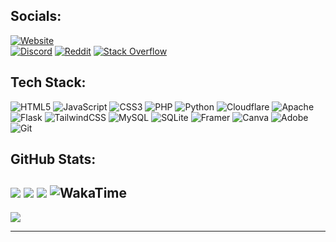 ## Socials:
[![Website](https://readme-typing-svg.demolab.com/?font=Fira+Code&weight=700&letterSpacing=5px&size=22&pause=1000&center=true&vCenter=true&repeat=false&width=1000&lines=%F0%9F%94%97VISIT+MY+WEBSITE%F0%9F%94%97)](https://spectracraft.com.au)<br>
[![Discord](https://img.shields.io/badge/Discord-%237289DA.svg?logo=discord&logoColor=white)](https://discord.gg/WrxtRxTcyK) [![Reddit](https://img.shields.io/badge/Reddit-%23FF4500.svg?logo=Reddit&logoColor=white)](https://reddit.com/user/Eli_Zac) [![Stack Overflow](https://img.shields.io/badge/-Stackoverflow-FE7A16?logo=stack-overflow&logoColor=white)](https://stackoverflow.com/users/23493426) 

## Tech Stack:
![HTML5](https://img.shields.io/badge/html5-%23E34F26.svg?style=for-the-badge&logo=html5&logoColor=white) ![JavaScript](https://img.shields.io/badge/javascript-%23323330.svg?style=for-the-badge&logo=javascript&logoColor=%23F7DF1E) ![CSS3](https://img.shields.io/badge/css3-%231572B6.svg?style=for-the-badge&logo=css3&logoColor=white) ![PHP](https://img.shields.io/badge/php-%23777BB4.svg?style=for-the-badge&logo=php&logoColor=white) ![Python](https://img.shields.io/badge/python-3670A0?style=for-the-badge&logo=python&logoColor=ffdd54) ![Cloudflare](https://img.shields.io/badge/Cloudflare-F38020?style=for-the-badge&logo=Cloudflare&logoColor=white) ![Apache](https://img.shields.io/badge/apache-%23D42029.svg?style=for-the-badge&logo=apache&logoColor=white) ![Flask](https://img.shields.io/badge/flask-%23000.svg?style=for-the-badge&logo=flask&logoColor=white) ![TailwindCSS](https://img.shields.io/badge/tailwindcss-%2338B2AC.svg?style=for-the-badge&logo=tailwind-css&logoColor=white) ![MySQL](https://img.shields.io/badge/mysql-4479A1.svg?style=for-the-badge&logo=mysql&logoColor=white) ![SQLite](https://img.shields.io/badge/sqlite-%2307405e.svg?style=for-the-badge&logo=sqlite&logoColor=white) ![Framer](https://img.shields.io/badge/Framer-black?style=for-the-badge&logo=framer&logoColor=blue) ![Canva](https://img.shields.io/badge/Canva-%2300C4CC.svg?style=for-the-badge&logo=Canva&logoColor=white) ![Adobe](https://img.shields.io/badge/adobe-%23FF0000.svg?style=for-the-badge&logo=adobe&logoColor=white) ![Git](https://img.shields.io/badge/git-%23F05033.svg?style=for-the-badge&logo=git&logoColor=white)

## GitHub Stats:
![              ](https://github-readme-streak-stats.herokuapp.com/?user=Eli-Zac&theme=tokyonight&border_radius=15&card_width=500)
![                 ](https://github-readme-stats.vercel.app/api?username=Eli-Zac&theme=tokyonight&border_radius=15&card_width=500&show_icons=true&include_all_commits=true&count_private=true&rank_icon=percentile)
![      ](https://github-readme-stats.vercel.app/api/top-langs/?username=Eli-Zac&theme=tokyonight&border_radius=15&card_width=500&langs_count=6)
![WakaTime](https://github-readme-stats.vercel.app/api/wakatime?username=Eli_Zac&theme=tokyonight&border_radius=15&card_width=500&langs_count=7)
---
![](https://github-profile-trophy.vercel.app/?username=Eli-Zac&theme=tokyonight&no-frame=false&no-bg=false&margin-w=20)

---
